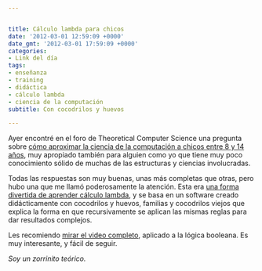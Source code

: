 ```yaml
---


title: Cálculo lambda para chicos
date: '2012-03-01 12:59:09 +0000'
date_gmt: '2012-03-01 17:59:09 +0000'
categories:
- Link del día
tags:
- enseñanza
- training
- didáctica
- cálculo lambda
- ciencia de la computación
subtitle: Con cocodrilos y huevos

---
```



Ayer encontré en el foro de Theoretical Computer Science una pregunta sobre [cómo aproximar la ciencia de la computación a chicos entre 8 y 14 años](http://cstheory.stackexchange.com/questions/10365/concepts-in-theoretical-cs-that-would-be-approachable-ages-8-14), muy apropiado también para alguien como yo que tiene muy poco conocimiento sólido de muchas de las estructuras y ciencias involucradas.

Todas las respuestas son muy buenas, unas más completas que otras, pero hubo una que me llamó poderosamente la atención. Esta era [una forma divertida de aprender cálculo lambda](http://cstheory.stackexchange.com/a/10371/6465), y se basa en un software creado didácticamente con cocodrilos y huevos, familias y cocodrilos viejos que explica la forma en que recursivamente se aplican las mismas reglas para dar resultados complejos.

Les recomiendo [mirar el video completo](http://www.youtube.com/watch?v=K-p3ddhwVrg), aplicado a la lógica booleana. Es muy interesante, y fácil de seguir.

_Soy un zorrinito teórico._
